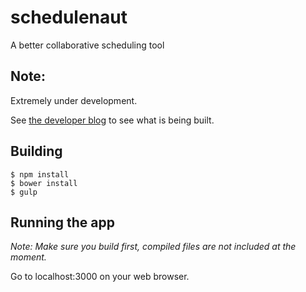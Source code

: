 # schedulenaut
A better collaborative scheduling tool

## Note:
Extremely under development.

See [the developer blog](http://blog.schedulenaut.com) to see what is being built.

## Building
    $ npm install
    $ bower install
    $ gulp

## Running the app
*Note: Make sure you build first, compiled files are not included at the moment.*

Go to localhost:3000 on your web browser.


